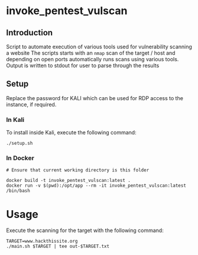 # invoke_pentest_vulscan

## Introduction

Script to automate execution of various tools used for vulnerability scanning a website
The scripts starts with an `nmap` scan of the target / host and depending on open ports
automatically runs scans using various tools. Output is written to stdout for user to 
parse through the results

## Setup

Replace the password for KALI which can be used for RDP access to the instance, if required.

### In Kali
To install inside Kali, execute the following command:
```
./setup.sh
```

### In Docker 

```
# Ensure that current working directory is this folder

docker build -t invoke_pentest_vulscan:latest .
docker run -v $(pwd):/opt/app --rm -it invoke_pentest_vulscan:latest /bin/bash
```

# Usage

Execute the scanning for the target with the following command:
```
TARGET=www.hackthissite.org
./main.sh $TARGET | tee out-$TARGET.txt
```
